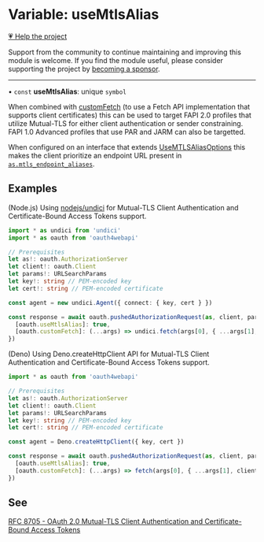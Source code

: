 # Variable: useMtlsAlias

[💗 Help the project](https://github.com/sponsors/panva)

Support from the community to continue maintaining and improving this module is welcome. If you find the module useful, please consider supporting the project by [becoming a sponsor](https://github.com/sponsors/panva).

***

• `const` **useMtlsAlias**: unique `symbol`

When combined with [customFetch](customFetch.md) (to use a Fetch API implementation that supports client
certificates) this can be used to target FAPI 2.0 profiles that utilize Mutual-TLS for either
client authentication or sender constraining. FAPI 1.0 Advanced profiles that use PAR and JARM
can also be targetted.

When configured on an interface that extends [UseMTLSAliasOptions](../interfaces/UseMTLSAliasOptions.md) this makes the client
prioritize an endpoint URL present in
[`as.mtls_endpoint_aliases`](../interfaces/AuthorizationServer.md#mtls_endpoint_aliases).

## Examples

(Node.js) Using [nodejs/undici](https://github.com/nodejs/undici) for Mutual-TLS Client
Authentication and Certificate-Bound Access Tokens support.

```ts
import * as undici from 'undici'
import * as oauth from 'oauth4webapi'

// Prerequisites
let as!: oauth.AuthorizationServer
let client!: oauth.Client
let params!: URLSearchParams
let key!: string // PEM-encoded key
let cert!: string // PEM-encoded certificate

const agent = new undici.Agent({ connect: { key, cert } })

const response = await oauth.pushedAuthorizationRequest(as, client, params, {
  [oauth.useMtlsAlias]: true,
  [oauth.customFetch]: (...args) => undici.fetch(args[0], { ...args[1], dispatcher: agent }),
})
```

(Deno) Using Deno.createHttpClient API for Mutual-TLS Client Authentication and Certificate-Bound
Access Tokens support.

```ts
import * as oauth from 'oauth4webapi'

// Prerequisites
let as!: oauth.AuthorizationServer
let client!: oauth.Client
let params!: URLSearchParams
let key!: string // PEM-encoded key
let cert!: string // PEM-encoded certificate

const agent = Deno.createHttpClient({ key, cert })

const response = await oauth.pushedAuthorizationRequest(as, client, params, {
  [oauth.useMtlsAlias]: true,
  [oauth.customFetch]: (...args) => fetch(args[0], { ...args[1], client: agent }),
})
```

## See

[RFC 8705 - OAuth 2.0 Mutual-TLS Client Authentication and Certificate-Bound Access Tokens](https://www.rfc-editor.org/rfc/rfc8705.html)
